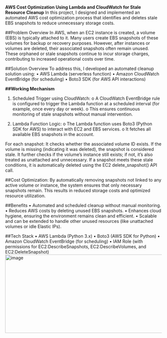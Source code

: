 **AWS Cost Optimization Using Lambda and CloudWatch for Stale Resource Cleanup**
In this project, I designed and implemented an automated AWS cost optimization process that identifies and deletes stale EBS snapshots to reduce unnecessary storage costs.

##Problem Overview
In AWS, when an EC2 instance is created, a volume (EBS) is typically attached to it. Many users create EBS snapshots of these volumes for backup or recovery purposes. However, after instances or volumes are deleted, their associated snapshots often remain unused. These orphaned or stale snapshots continue to incur storage charges, contributing to increased operational costs over time.

##Solution Overview
To address this, I developed an automated cleanup solution using:
• AWS Lambda (serverless function)
•	Amazon CloudWatch EventBridge (for scheduling)
•	Boto3 SDK (for AWS API interactions)

**##Working Mechanism**
1.	Scheduled Trigger using CloudWatch:
o	A CloudWatch EventBridge rule is configured to trigger the Lambda function at a scheduled interval (for example, once every day or week).
o	This ensures continuous monitoring of stale snapshots without manual intervention.

2. Lambda Function Logic:
o	The Lambda function uses Boto3 (Python SDK for AWS) to interact with EC2 and EBS services.
o	It fetches all available EBS snapshots in the account.

For each snapshot:
It checks whether the associated volume ID exists.
If the volume is missing (indicating it was deleted), the snapshot is considered stale.
It further checks if the volume’s instance still exists; if not, it’s also treated as unattached and unnecessary.	If a snapshot meets these stale conditions, it is automatically deleted using the EC2 delete_snapshot() API call.

##Cost Optimization:
	By automatically removing snapshots not linked to any active volume or instance, the system ensures that only necessary snapshots remain.
  This results in reduced storage costs and optimized resource utilization.
  
##Benefits
•	Automated and scheduled cleanup without manual monitoring.
•	Reduces AWS costs by deleting unused EBS snapshots.
•	Enhances cloud hygiene, ensuring the environment remains clean and efficient.
•	Scalable and can be extended to handle other unused resources (like unattached volumes or idle Elastic IPs).

##Tech Stack
•	AWS Lambda (Python 3.x)
•	Boto3 (AWS SDK for Python)
•	Amazon CloudWatch EventBridge (for scheduling)
•	IAM Role (with permissions for EC2:DescribeSnapshots, EC2:DescribeVolumes, and EC2:DeleteSnapshot)
<img width="578" height="253" alt="image" src="https://github.com/user-attachments/assets/da433d42-ced1-41e2-941f-8d591d99dfdf" />


